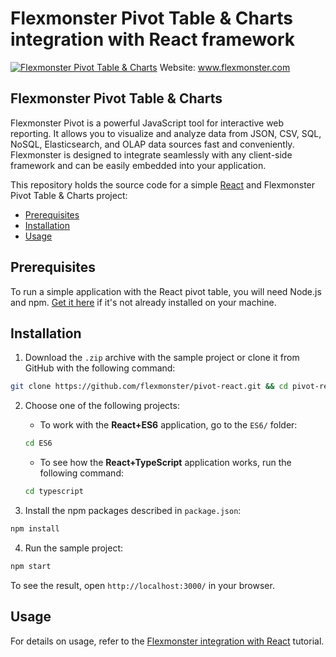 # Flexmonster Pivot Table & Charts integration with React framework
[![Flexmonster Pivot Table & Charts](https://www.flexmonster.com/fm_uploads/2020/06/GitHub_fm.png)](http://flexmonster.com)
Website: www.flexmonster.com

## Flexmonster Pivot Table & Charts

Flexmonster Pivot is a powerful JavaScript tool for interactive web reporting. It allows you to visualize and analyze data from JSON, CSV, SQL, NoSQL, Elasticsearch, and OLAP data sources fast and conveniently. Flexmonster is designed to integrate seamlessly with any client-side framework and can be easily embedded into your application.

This repository holds the source code for a simple [React](https://reactjs.org/) and Flexmonster Pivot Table & Charts project:

- [Prerequisites](#prerequisites)
- [Installation](#installation)
- [Usage](#usage)

## Prerequisites

To run a simple application with the React pivot table, you will need Node.js and npm. [Get it here](https://docs.npmjs.com/downloading-and-installing-node-js-and-npm) if it's not already installed on your machine.

## Installation

1. Download the `.zip` archive with the sample project or clone it from GitHub with the following command:

```bash
git clone https://github.com/flexmonster/pivot-react.git && cd pivot-react
```

2. Choose one of the following projects:

    - To work with the **React+ES6** application, go to the `ES6/` folder:

    ```bash
    cd ES6
    ```

    - To see how the **React+TypeScript** application works, run the following command:

    ```bash
    cd typescript
    ```

3. Install the npm packages described in `package.json`:

```bash
npm install
```

4. Run the sample project:

```bash
npm start 
```

To see the result, open `http://localhost:3000/` in your browser.

## Usage

For details on usage, refer to the [Flexmonster integration with React](http://www.flexmonster.com/doc/integration-with-react/) tutorial.
